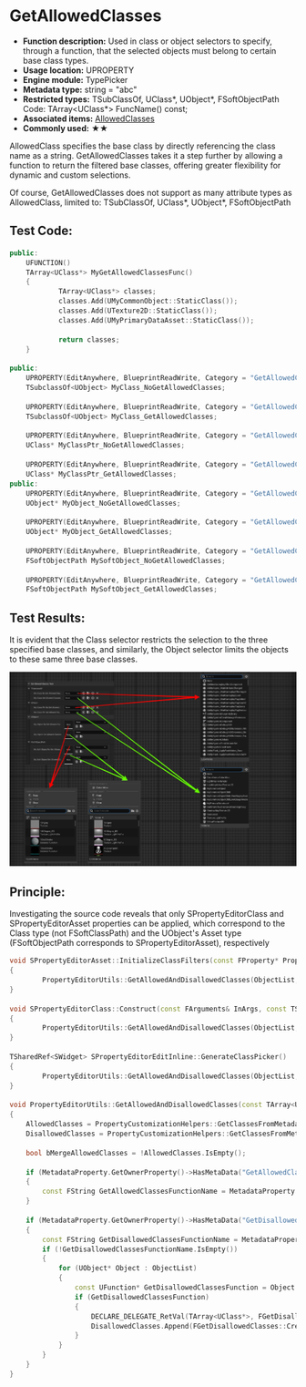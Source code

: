 # GetAllowedClasses

- **Function description:** Used in class or object selectors to specify, through a function, that the selected objects must belong to certain base class types.
- **Usage location:** UPROPERTY
- **Engine module:** TypePicker
- **Metadata type:** string = "abc"
- **Restricted types:** TSubClassOf, UClass*, UObject*, FSoftObjectPath
Code: TArray<UClass*> FuncName() const;
- **Associated items:** [AllowedClasses](../AllowedClasses/AllowedClasses.md)
- **Commonly used:** ★★

AllowedClass specifies the base class by directly referencing the class name as a string. GetAllowedClasses takes it a step further by allowing a function to return the filtered base classes, offering greater flexibility for dynamic and custom selections.

Of course, GetAllowedClasses does not support as many attribute types as AllowedClass, limited to: TSubClassOf, UClass*, UObject*, FSoftObjectPath

## Test Code:

```cpp
public:
	UFUNCTION()
	TArray<UClass*> MyGetAllowedClassesFunc()
	{
			TArray<UClass*> classes;
			classes.Add(UMyCommonObject::StaticClass());
			classes.Add(UTexture2D::StaticClass());
			classes.Add(UMyPrimaryDataAsset::StaticClass());

			return classes;
	}

public:
	UPROPERTY(EditAnywhere, BlueprintReadWrite, Category = "GetAllowedClassesTest|TSubclassOf")
	TSubclassOf<UObject> MyClass_NoGetAllowedClasses;

	UPROPERTY(EditAnywhere, BlueprintReadWrite, Category = "GetAllowedClassesTest|TSubclassOf", meta = (GetAllowedClasses = "MyGetAllowedClassesFunc"))
	TSubclassOf<UObject> MyClass_GetAllowedClasses;

	UPROPERTY(EditAnywhere, BlueprintReadWrite, Category = "GetAllowedClassesTest|UClass*")
	UClass* MyClassPtr_NoGetAllowedClasses;

	UPROPERTY(EditAnywhere, BlueprintReadWrite, Category = "GetAllowedClassesTest|UClass*", meta = (GetAllowedClasses = "MyGetAllowedClassesFunc"))
	UClass* MyClassPtr_GetAllowedClasses;
public:
	UPROPERTY(EditAnywhere, BlueprintReadWrite, Category = "GetAllowedClassesTest|FSoftObjectPath")
	UObject* MyObject_NoGetAllowedClasses;

	UPROPERTY(EditAnywhere, BlueprintReadWrite, Category = "GetAllowedClassesTest|FSoftObjectPath", meta = (GetAllowedClasses = "MyGetAllowedClassesFunc"))
	UObject* MyObject_GetAllowedClasses;

	UPROPERTY(EditAnywhere, BlueprintReadWrite, Category = "GetAllowedClassesTest|FSoftObjectPath")
	FSoftObjectPath MySoftObject_NoGetAllowedClasses;

	UPROPERTY(EditAnywhere, BlueprintReadWrite, Category = "GetAllowedClassesTest|FSoftObjectPath", meta = (GetAllowedClasses = "MyGetAllowedClassesFunc"))
	FSoftObjectPath MySoftObject_GetAllowedClasses;
```

## Test Results:

It is evident that the Class selector restricts the selection to the three specified base classes, and similarly, the Object selector limits the objects to these same three base classes.

![GetAllowClasses](GetAllowClasses.jpg)

## Principle:

Investigating the source code reveals that only SPropertyEditorClass and SPropertyEditorAsset properties can be applied, which correspond to the Class type (not FSoftClassPath) and the UObject's Asset type (FSoftObjectPath corresponds to SPropertyEditorAsset), respectively

```cpp
void SPropertyEditorAsset::InitializeClassFilters(const FProperty* Property)
{
		PropertyEditorUtils::GetAllowedAndDisallowedClasses(ObjectList, *MetadataProperty, AllowedClassFilters, DisallowedClassFilters, bExactClass, ObjectClass);
}

void SPropertyEditorClass::Construct(const FArguments& InArgs, const TSharedPtr< FPropertyEditor >& InPropertyEditor)
{
		PropertyEditorUtils::GetAllowedAndDisallowedClasses(ObjectList, *Property, AllowedClassFilters, DisallowedClassFilters, false);
}

TSharedRef<SWidget> SPropertyEditorEditInline::GenerateClassPicker()
{
		PropertyEditorUtils::GetAllowedAndDisallowedClasses(ObjectList, *Property, AllowedClassFilters, DisallowedClassFilters, false);
}

void PropertyEditorUtils::GetAllowedAndDisallowedClasses(const TArray<UObject*>& ObjectList, const FProperty& MetadataProperty, TArray<const UClass*>& AllowedClasses, TArray<const UClass*>& DisallowedClasses, bool bExactClass, const UClass* ObjectClass)
{
	AllowedClasses = PropertyCustomizationHelpers::GetClassesFromMetadataString(MetadataProperty.GetOwnerProperty()->GetMetaData("AllowedClasses"));
	DisallowedClasses = PropertyCustomizationHelpers::GetClassesFromMetadataString(MetadataProperty.GetOwnerProperty()->GetMetaData("DisallowedClasses"));

	bool bMergeAllowedClasses = !AllowedClasses.IsEmpty();

	if (MetadataProperty.GetOwnerProperty()->HasMetaData("GetAllowedClasses"))
	{
		const FString GetAllowedClassesFunctionName = MetadataProperty.GetOwnerProperty()->GetMetaData("GetAllowedClasses");
	}

	if (MetadataProperty.GetOwnerProperty()->HasMetaData("GetDisallowedClasses"))
	{
		const FString GetDisallowedClassesFunctionName = MetadataProperty.GetOwnerProperty()->GetMetaData("GetDisallowedClasses");
		if (!GetDisallowedClassesFunctionName.IsEmpty())
		{
			for (UObject* Object : ObjectList)
			{
				const UFunction* GetDisallowedClassesFunction = Object ? Object->FindFunction(*GetDisallowedClassesFunctionName) : nullptr;
				if (GetDisallowedClassesFunction)
				{
					DECLARE_DELEGATE_RetVal(TArray<UClass*>, FGetDisallowedClasses);
					DisallowedClasses.Append(FGetDisallowedClasses::CreateUFunction(Object, GetDisallowedClassesFunction->GetFName()).Execute());
				}
			}
		}
	}
}
```
